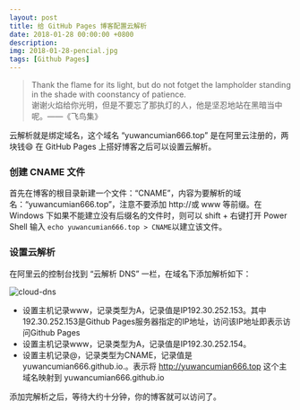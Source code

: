 ```yaml
---
layout: post
title: 给 GitHub Pages 博客配置云解析
date: 2018-01-28 00:00:00 +0800
description: 
img: 2018-01-28-pencial.jpg
tags: [Github Pages] 
---
```


> Thank the flame for its light, but do not fotget the lampholder standing in the shade with coonstancy of patience. <br>
> 谢谢火焰给你光明，但是不要忘了那执灯的人，他是坚忍地站在黑暗当中呢。——《飞鸟集》

云解析就是绑定域名，这个域名 “yuwancumian666.top” 是在阿里云注册的，两块钱😄
在 GitHub Pages 上搭好博客之后可以设置云解析。

### 创建 CNAME 文件

首先在博客的根目录新建一个文件：“CNAME”，内容为要解析的域名：“yuwancumian666.top”，注意不要添加 http://或 www 等前缀。在 Windows 下如果不能建立没有后缀名的文件时，则可以 shift + 右键打开 Power Shell 输入 ```echo yuwancumian666.top > CNAME```以建立该文件。

### 设置云解析

在阿里云的控制台找到 “云解析 DNS” 一栏，在域名下添加解析如下：

![cloud-dns](http://p3oi9yqso.bkt.clouddn.com/2018-01-28-cloud-dns.png)

* 设置主机记录www，记录类型为A，记录值是IP192.30.252.153。其中192.30.252.153是Github Pages服务器指定的IP地址，访问该IP地址即表示访问Github Pages
* 设置主机记录www，记录类型为A，记录值是IP192.30.252.154。
* 设置主机记录@，记录类型为CNAME，记录值是yuwancumian666.github.io.。表示将 http://yuwancumian666.top 这个主域名映射到  yuwancumian666.github.io

添加完解析之后，等待大约十分钟，你的博客就可以访问了。